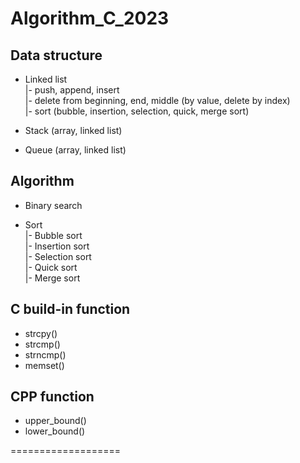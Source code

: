 # Algorithm_C_2023

## Data structure
- Linked list <br/>
  |- push, append, insert <br/>
  |- delete from beginning, end, middle (by value, delete by index) <br/>
  |- sort (bubble, insertion, selection, quick, merge sort) <br/>

- Stack (array, linked list)

- Queue (array, linked list)

## Algorithm
- Binary search

- Sort <br/>
  |- Bubble sort <br/>
  |- Insertion sort <br/>
  |- Selection sort <br/>
  |- Quick sort <br/>
  |- Merge sort <br/>

## C build-in function
- strcpy()
- strcmp()
- strncmp()
- memset()

## CPP function
- upper_bound()
- lower_bound()

===================